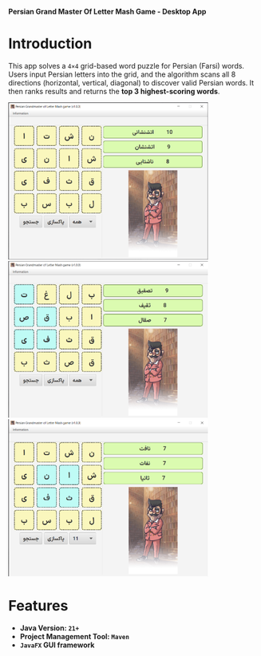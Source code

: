 **Persian Grand Master Of Letter Mash Game - Desktop App**

# Introduction

This app solves a `4×4` grid-based word puzzle for Persian (Farsi) words. 
Users input Persian letters into the grid, and the algorithm scans all 8 directions (horizontal, vertical, diagonal) to discover valid Persian words. 
It then ranks results and returns the **top 3 highest-scoring words**.

<img src="/src/main/resources/images/info1.png" width="400" alt="INFO 1">

<img src="/src/main/resources/images/info2.png" width="400" alt="INFO 2">

<img src="/src/main/resources/images/info3.png" width="400" alt="INFO 3">

# Features

- **Java Version: `21+`**
- **Project Management Tool: `Maven`**
- **`JavaFX` GUI framework**
